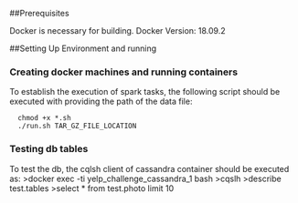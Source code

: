 ##Prerequisites

Docker is necessary for building.
  Docker Version: 18.09.2



##Setting Up Environment and running
### Creating docker machines and running containers
To establish the execution of spark tasks, the following script should be executed with providing the path of the data file:

	  chmod +x *.sh
	  ./run.sh TAR_GZ_FILE_LOCATION

### Testing db tables
To test the db, the cqlsh client of cassandra container should be executed as:
	>docker exec -ti  yelp_challenge_cassandra_1 bash
	>cqslh
	>describe test.tables
	>select * from test.photo limit 10
